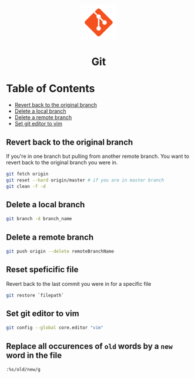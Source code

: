 <div align="center">
  <a href="https://git-scm.com/">
    <img alt="git" src="../logos/git.png"/>
  </a>
  <h1>Git</h1>
</div>

# Table of Contents

- [Revert back to the original branch](#revert-back-to-the-original-branch)
- [Delete a local branch](#delete-a-local-branch)
- [Delete a remote branch](#delete-a-remote-branch)
- [Set git editor to vim](#set-git-editor-to-vim)

## Revert back to the original branch

If you're in one branch but pulling from another remote branch. You want to revert back to the original branch you were in.

```sh
git fetch origin
git reset --hard origin/master # if you are in master branch
git clean -f -d
```

## Delete a local branch

```sh
git branch -d branch_name
```

## Delete a remote branch

```sh
git push origin --delete remoteBranchName
```

## Reset speficific file

Revert back to the last commit you were in for a specific file

```sh
git restore `filepath`
```

## Set git editor to vim

```sh
git config --global core.editor "vim"
```

## Replace all occurences of `old` words by a `new` word in the file

```sh
:%s/old/new/g
```
